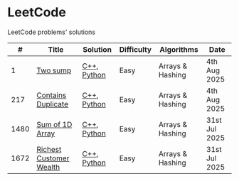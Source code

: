 # LeetCode
LeetCode problems' solutions

| # | Title | Solution | Difficulty | Algorithms | Date |
|---| ----- | -------- | ---------- | ---------- | ---- |
|1|[Two sump](https://leetcode.com/problems/two-sum)|[C++](./algorithms/cpp/1_twosum.cpp), [Python](/algorithms/python/1_twosump.py)|Easy|Arrays & Hashing|4th Aug 2025|
|217|[Contains Duplicate](https://leetcode.com/problems/contains-duplicate)|[C++](./algorithms/cpp/217_containsduplicate.cpp), [Python](./algorithms/python/217_containsduplicate.py)|Easy|Arrays & Hashing|4th Aug 2025|
|1480| [Sum of 1D Array](https://leetcode.com/problems/running-sum-of-1d-array)|[C++](./algorithms/cpp/1480_sumof1darry.cpp), [Python](./algorithms/python/1480_sumof1darray.py)| Easy | Arrays & Hashing | 31st Jul 2025 |
|1672| [Richest Customer Wealth](https://leetcode.com/problems/richest-customer-wealth)|[C++](./algorithms/cpp/1672_richestCustomerWealth.cpp), [Python](./algorithms/python/1672_richestCustomerWealth.py)| Easy | Arrays & Hashing | 31st Jul 2025 |
